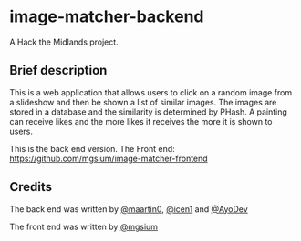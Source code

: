 # image-matcher-backend
A Hack the Midlands project.
## Brief description
This is a web application that allows users to click on a random image from a slideshow and then be shown a list of similar images. The images are stored in a database and the similarity is determined by PHash. A painting can receive likes and the more likes it receives the more it is shown to users.


This is the back end version. The Front end: https://github.com/mgsium/image-matcher-frontend

## Credits
The back end was written by [@maartin0](https://github.com/maartin0), [@icen1](https://github.com/icen1) and [@AyoDev](https://github.com/AyoDev)

The front end was written by [@mgsium](https://github.com/mgsium/)
